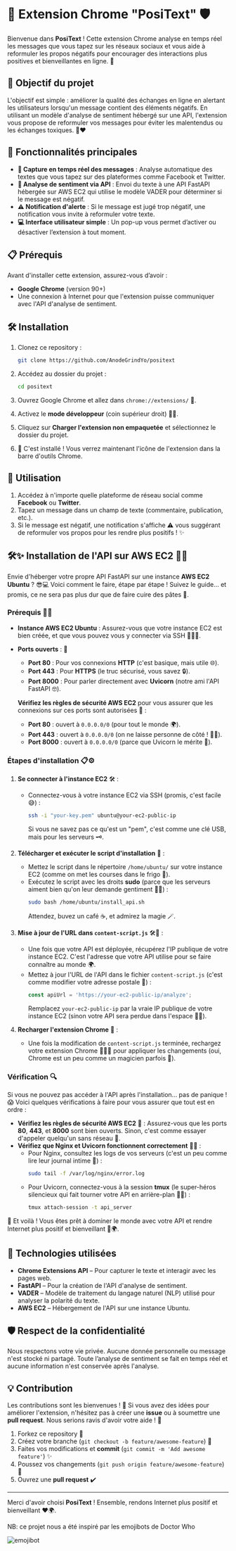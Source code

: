 
# 🚀 Extension Chrome "PosiText" 🛡️

Bienvenue dans **PosiText** ! Cette extension Chrome analyse en temps réel les messages que vous tapez sur les réseaux sociaux et vous aide à reformuler les propos négatifs pour encourager des interactions plus positives et bienveillantes en ligne. 🌟

## 🎯 Objectif du projet
L'objectif est simple : améliorer la qualité des échanges en ligne en alertant les utilisateurs lorsqu'un message contient des éléments négatifs. En utilisant un modèle d'analyse de sentiment hébergé sur une API, l'extension vous propose de reformuler vos messages pour éviter les malentendus ou les échanges toxiques. 💬❤️

## 🚧 Fonctionnalités principales

- **📝 Capture en temps réel des messages** : Analyse automatique des textes que vous tapez sur des plateformes comme Facebook et Twitter.
- **🧠 Analyse de sentiment via API** : Envoi du texte à une API FastAPI hébergée sur AWS EC2 qui utilise le modèle VADER pour déterminer si le message est négatif.
- **⚠️ Notification d'alerte** : Si le message est jugé trop négatif, une notification vous invite à reformuler votre texte.
- **💻 Interface utilisateur simple** : Un pop-up vous permet d’activer ou désactiver l’extension à tout moment.

## 📋 Prérequis

Avant d'installer cette extension, assurez-vous d’avoir :

- **Google Chrome** (version 90+)
- Une connexion à Internet pour que l'extension puisse communiquer avec l'API d'analyse de sentiment.

## 🛠️ Installation

1. Clonez ce repository :
   ```bash
   git clone https://github.com/AnodeGrindYo/positext
   ```

2. Accédez au dossier du projet :
   ```bash
   cd positext
   ```

3. Ouvrez Google Chrome et allez dans `chrome://extensions/` 🔗.
4. Activez le **mode développeur** (coin supérieur droit) 🧑‍💻.
5. Cliquez sur **Charger l'extension non empaquetée** et sélectionnez le dossier du projet.
6. 🥳 C'est installé ! Vous verrez maintenant l'icône de l'extension dans la barre d'outils Chrome.

## 🚀 Utilisation

1. Accédez à n'importe quelle plateforme de réseau social comme **Facebook** ou **Twitter**.
2. Tapez un message dans un champ de texte (commentaire, publication, etc.).
3. Si le message est négatif, une notification s'affiche ⚠️ vous suggérant de reformuler vos propos pour les rendre plus positifs ! ✨

## 🛠️✨ Installation de l'API sur AWS EC2 🚀🐧

Envie d'héberger votre propre API FastAPI sur une instance **AWS EC2 Ubuntu** ? 😎💻 Voici comment le faire, étape par étape ! Suivez le guide... et promis, ce ne sera pas plus dur que de faire cuire des pâtes 🍝.

### Prérequis 🍕🥤

- **Instance AWS EC2 Ubuntu** : Assurez-vous que votre instance EC2 est bien créée, et que vous pouvez vous y connecter via SSH 🧑‍💻🔐.
- **Ports ouverts** : 📡
   - **Port 80** : Pour vos connexions **HTTP** (c'est basique, mais utile 🌐).
   - **Port 443** : Pour **HTTPS** (le truc sécurisé, vous savez 🔒).
   - **Port 8000** : Pour parler directement avec **Uvicorn** (notre ami l'API FastAPI 🤓).

   **Vérifiez les règles de sécurité AWS EC2** pour vous assurer que les connexions sur ces ports sont autorisées 🚨 :
   - **Port 80** : ouvert à `0.0.0.0/0` (pour tout le monde 🌍).
   - **Port 443** : ouvert à `0.0.0.0/0` (on ne laisse personne de côté ! 🕵️‍♀️).
   - **Port 8000** : ouvert à `0.0.0.0/0` (parce que Uvicorn le mérite 🦄).

### Étapes d'installation 📋⚙️

1. **Se connecter à l'instance EC2** 🛠️ :
   - Connectez-vous à votre instance EC2 via SSH (promis, c'est facile 😅) :
     ```bash
     ssh -i "your-key.pem" ubuntu@your-ec2-public-ip
     ```
     Si vous ne savez pas ce qu'est un "pem", c'est comme une clé USB, mais pour les serveurs 🗝️.

2. **Télécharger et exécuter le script d'installation** 🎉 :
   - Mettez le script dans le répertoire `/home/ubuntu/` sur votre instance EC2 (comme on met les courses dans le frigo 🛒).
   - Exécutez le script avec les droits **sudo** (parce que les serveurs aiment bien qu'on leur demande gentiment 👮‍♂️) :
     ```bash
     sudo bash /home/ubuntu/install_api.sh
     ```
     Attendez, buvez un café ☕, et admirez la magie 🪄.

3. **Mise à jour de l'URL dans `content-script.js`** 🛠️📝 :
   - Une fois que votre API est déployée, récupérez l'IP publique de votre instance EC2. C'est l'adresse que votre API utilise pour se faire connaître au monde 🌍.
   - Mettez à jour l'URL de l'API dans le fichier `content-script.js` (c'est comme modifier votre adresse postale 🏡) :
     ```javascript
     const apiUrl = 'https://your-ec2-public-ip/analyze';
     ```
     Remplacez `your-ec2-public-ip` par la vraie IP publique de votre instance EC2 (sinon votre API sera perdue dans l'espace 🚀🌌).

4. **Recharger l'extension Chrome** 🔄 :
   - Une fois la modification de `content-script.js` terminée, rechargez votre extension Chrome 🧙‍♂️✨ pour appliquer les changements (oui, Chrome est un peu comme un magicien parfois 🎩).

### Vérification 🔍

Si vous ne pouvez pas accéder à l'API après l'installation... pas de panique ! 😱 Voici quelques vérifications à faire pour vous assurer que tout est en ordre :

- **Vérifiez les règles de sécurité AWS EC2** 🔐 : Assurez-vous que les ports **80**, **443**, et **8000** sont bien ouverts. Sinon, c'est comme essayer d'appeler quelqu'un sans réseau 📵.
- **Vérifiez que Nginx et Uvicorn fonctionnent correctement** 🦸‍♂️ :
   - Pour Nginx, consultez les logs de vos serveurs (c'est un peu comme lire leur journal intime 📖) :
     ```bash
     sudo tail -f /var/log/nginx/error.log
     ```
   - Pour Uvicorn, connectez-vous à la session **tmux** (le super-héros silencieux qui fait tourner votre API en arrière-plan 🦸‍♀️) :
     ```bash
     tmux attach-session -t api_server
     ```

🎉 Et voilà ! Vous êtes prêt à dominer le monde avec votre API et rendre Internet plus positif et bienveillant 🥳🌍.


## 🧰 Technologies utilisées

- **Chrome Extensions API** – Pour capturer le texte et interagir avec les pages web.
- **FastAPI** – Pour la création de l'API d'analyse de sentiment.
- **VADER** – Modèle de traitement du langage naturel (NLP) utilisé pour analyser la polarité du texte.
- **AWS EC2** – Hébergement de l'API sur une instance Ubuntu.

## 🛡️ Respect de la confidentialité

Nous respectons votre vie privée. Aucune donnée personnelle ou message n'est stocké ni partagé. Toute l’analyse de sentiment se fait en temps réel et aucune information n'est conservée après l'analyse.

## 💡 Contribution

Les contributions sont les bienvenues ! 🎉 Si vous avez des idées pour améliorer l'extension, n'hésitez pas à créer une **issue** ou à soumettre une **pull request**. Nous serions ravis d'avoir votre aide ! 🤝

1. Forkez ce repository 🍴
2. Créez votre branche (`git checkout -b feature/awesome-feature`) 🌱
3. Faites vos modifications et **commit** (`git commit -m 'Add awesome feature'`) ✨
4. Poussez vos changements (`git push origin feature/awesome-feature`) 🚀
5. Ouvrez une **pull request** ✔️


---

Merci d'avoir choisi **PosiText** ! Ensemble, rendons Internet plus positif et bienveillant ❤️🌍.


NB: ce projet nous a été inspiré par les emojibots de Doctor Who

![emojibot](https://i2-prod.mirror.co.uk/incoming/article10263085.ece/ALTERNATES/s1200c/Doctor-Who-Smile-attack.jpg)